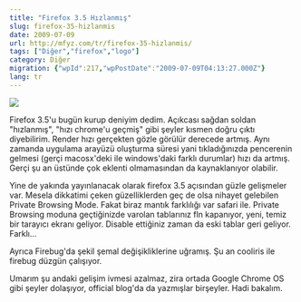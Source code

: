 ```yaml
---
title: "Firefox 3.5 Hızlanmış"
slug: firefox-35-hizlanmis
date: 2009-07-09
url: http://mfyz.com/tr/firefox-35-hizlanmis/
tags: ["Diğer","firefox","logo"]
category: Diğer
migration: {"wpId":217,"wpPostDate":"2009-07-09T04:13:27.000Z"}
lang: tr
---
```


![](/images/archive/tr/2009/07/firefox_35_logo.jpg)

Firefox 3.5'u bugün kurup deniyim dedim. Açıkcası sağdan soldan "hızlanmış", "hızı chrome'u geçmiş" gibi şeyler kısmen doğru çıktı diyebilirim. Render hızı gerçekten gözle görülür derecede artmış. Aynı zamanda uygulama arayüzü oluşturma süresi yani tıkladığınızda pencerenin gelmesi (gerçi macosx'deki ile windows'daki farklı durumlar) hızı da artmış. Gerçi şu an üstünde çok eklenti olmamasından da kaynaklanıyor olabilir.

Yine de yakında yayınlanacak olarak firefox 3.5 açısından güzle gelişmeler var. Mesela dikkatimi çeken güzelliklerden geç de olsa nihayet gelebilen Private Browsing Mode. Fakat biraz mantık farklılığı var safari ile. Private Browsing moduna geçtiğinizde varolan tablarınız fln kapanıyor, yeni, temiz bir tarayıcı ekranı geliyor. Disable ettiğiniz zaman da eski tablar geri geliyor. Farklı...

Ayrıca Firebug'da şekil şemal değişikliklerine uğramış. Şu an cooliris ile firebug düzgün çalışıyor.

Umarım şu andaki gelişim ivmesi azalmaz, zira ortada Google Chrome OS gibi şeyler dolaşıyor, official blog'da da yazmışlar birşeyler. Hadi bakalım.